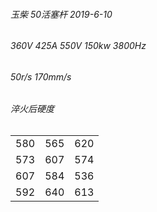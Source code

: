 ###### 玉柴 50活塞杆 2019-6-10  
###### 360V 425A 550V 150kw 3800Hz  
###### 50r/s 170mm/s  

###### 淬火后硬度

|  |  |  |
|:-:|:-:|:-:|
|580|565|620|
|573|607|574|
|607|584|536|
|592|640|613|
